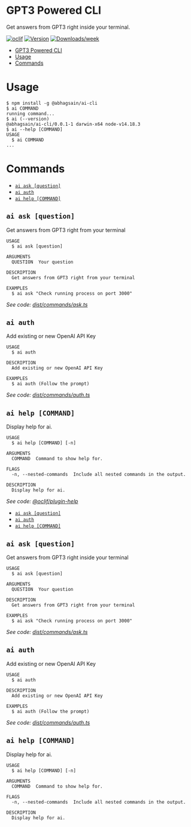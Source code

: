 # GPT3 Powered CLI

Get answers from GPT3 right inside your terminal.

[![oclif](https://img.shields.io/badge/cli-oclif-brightgreen.svg)](https://oclif.io)
[![Version](https://img.shields.io/npm/v/@abhagsain/ai-cli.svg)](https://npmjs.org/package/@abhagsain/ai-cli)
[![Downloads/week](https://img.shields.io/npm/dw/@abhagsain/ai-cli.svg)](https://npmjs.org/package/@abhagsain/ai-cli)

<!-- toc -->
* [GPT3 Powered CLI](#gpt3-powered-cli)
* [Usage](#usage)
* [Commands](#commands)
<!-- tocstop -->

# Usage

<!-- usage -->
```sh-session
$ npm install -g @abhagsain/ai-cli
$ ai COMMAND
running command...
$ ai (--version)
@abhagsain/ai-cli/0.0.1-1 darwin-x64 node-v14.18.3
$ ai --help [COMMAND]
USAGE
  $ ai COMMAND
...
```
<!-- usagestop -->

# Commands

<!-- commands -->
* [`ai ask [question]`](#ai-ask-question)
* [`ai auth`](#ai-auth)
* [`ai help [COMMAND]`](#ai-help-command)

## `ai ask [question]`

Get answers from GPT3 right from your terminal

```
USAGE
  $ ai ask [question]

ARGUMENTS
  QUESTION  Your question

DESCRIPTION
  Get answers from GPT3 right from your terminal

EXAMPLES
  $ ai ask "Check running process on port 3000"
```

_See code: [dist/commands/ask.ts](https://github.com/abhagsain/ai-cli/blob/v0.0.1-1/dist/commands/ask.ts)_

## `ai auth`

Add existing or new OpenAI API Key

```
USAGE
  $ ai auth

DESCRIPTION
  Add existing or new OpenAI API Key

EXAMPLES
  $ ai auth (Follow the prompt)
```

_See code: [dist/commands/auth.ts](https://github.com/abhagsain/ai-cli/blob/v0.0.1-1/dist/commands/auth.ts)_

## `ai help [COMMAND]`

Display help for ai.

```
USAGE
  $ ai help [COMMAND] [-n]

ARGUMENTS
  COMMAND  Command to show help for.

FLAGS
  -n, --nested-commands  Include all nested commands in the output.

DESCRIPTION
  Display help for ai.
```

_See code: [@oclif/plugin-help](https://github.com/oclif/plugin-help/blob/v5.1.17/src/commands/help.ts)_
<!-- commandsstop -->

- [`ai ask [question]`](#ai-ask-question)
- [`ai auth`](#ai-auth)
- [`ai help [COMMAND]`](#ai-help-command)

## `ai ask [question]`

Get answers from GPT3 right inside your terminal

```
USAGE
  $ ai ask [question]

ARGUMENTS
  QUESTION  Your question

DESCRIPTION
  Get answers from GPT3 right from your terminal

EXAMPLES
  $ ai ask "Check running process on port 3000"
```

_See code: [dist/commands/ask.ts](https://github.com/abhagsain/ai-cli/blob/v0.0.1-0/dist/commands/ask.ts)_

## `ai auth`

Add existing or new OpenAI API Key

```
USAGE
  $ ai auth

DESCRIPTION
  Add existing or new OpenAI API Key

EXAMPLES
  $ ai auth (Follow the prompt)
```

_See code: [dist/commands/auth.ts](https://github.com/abhagsain/ai-cli/blob/v0.0.1-0/dist/commands/auth.ts)_

## `ai help [COMMAND]`

Display help for ai.

```
USAGE
  $ ai help [COMMAND] [-n]

ARGUMENTS
  COMMAND  Command to show help for.

FLAGS
  -n, --nested-commands  Include all nested commands in the output.

DESCRIPTION
  Display help for ai.
```
